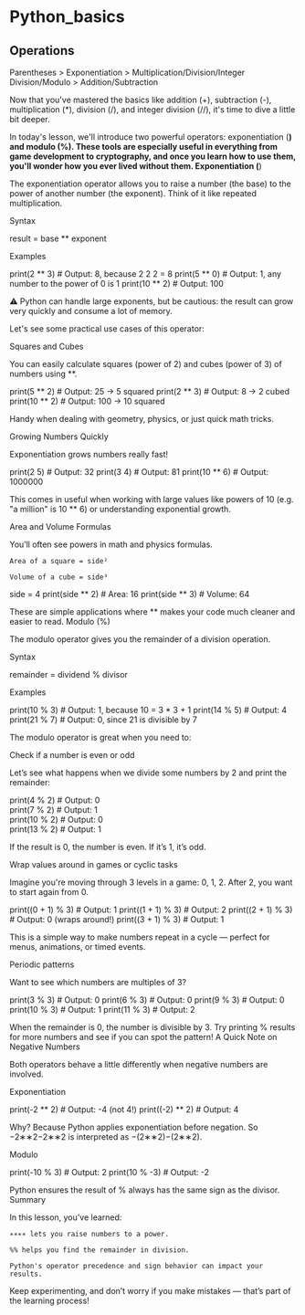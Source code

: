 # Python_basics

## Operations
Parentheses > Exponentiation > Multiplication/Division/Integer Division/Modulo > Addition/Subtraction

Now that you've mastered the basics like addition (+), subtraction (-), multiplication (*), division (/), and integer division (//), it's time to dive a little bit deeper.

In today's lesson, we'll introduce two powerful operators: exponentiation (**) and modulo (%). These tools are especially useful in everything from game development to cryptography, and once you learn how to use them, you'll wonder how you ever lived without them.
Exponentiation (**)

The exponentiation operator allows you to raise a number (the base) to the power of another number (the exponent). Think of it like repeated multiplication.

Syntax

result = base ** exponent

Examples

print(2 ** 3)  # Output: 8, because 2  2  2 = 8
print(5 ** 0)  # Output: 1, any number to the power of 0 is 1
print(10 ** 2) # Output: 100

⚠️ Python can handle large exponents, but be cautious: the result can grow very quickly and consume a lot of memory.

Let's see some practical use cases of this operator:

Squares and Cubes

You can easily calculate squares (power of 2) and cubes (power of 3) of numbers using **.

print(5 ** 2)  # Output: 25 → 5 squared
print(2 ** 3)  # Output: 8  → 2 cubed
print(10 ** 2) # Output: 100 → 10 squared

Handy when dealing with geometry, physics, or just quick math tricks.

Growing Numbers Quickly

Exponentiation grows numbers really fast!

print(2  5)  # Output: 32
print(3  4)  # Output: 81
print(10 ** 6) # Output: 1000000

This comes in useful when working with large values like powers of 10 (e.g. "a million" is 10 ** 6) or understanding exponential growth.

Area and Volume Formulas

You’ll often see powers in math and physics formulas.

    Area of a square = side²

    Volume of a cube = side³

side = 4 
print(side ** 2)  # Area: 16 
print(side ** 3)  # Volume: 64

These are simple applications where ** makes your code much cleaner and easier to read.
Modulo (%)

The modulo operator gives you the remainder of a division operation.

Syntax

remainder = dividend % divisor

Examples

print(10 % 3)  # Output: 1, because 10 = 3 * 3 + 1
print(14 % 5)  # Output: 4
print(21 % 7)   # Output: 0, since 21 is divisible by 7

The modulo operator is great when you need to:

Check if a number is even or odd

Let’s see what happens when we divide some numbers by 2 and print the remainder:

print(4 % 2)  # Output: 0  
print(7 % 2)  # Output: 1  
print(10 % 2) # Output: 0  
print(13 % 2) # Output: 1 

If the result is 0, the number is even. If it’s 1, it’s odd.

Wrap values around in games or cyclic tasks

Imagine you're moving through 3 levels in a game: 0, 1, 2. After 2, you want to start again from 0.

print((0 + 1) % 3)  # Output: 1 
print((1 + 1) % 3)  # Output: 2 
print((2 + 1) % 3)  # Output: 0 (wraps around!) 
print((3 + 1) % 3)  # Output: 1

This is a simple way to make numbers repeat in a cycle — perfect for menus, animations, or timed events.

Periodic patterns

Want to see which numbers are multiples of 3?

print(3 % 3)   # Output: 0 
print(6 % 3)   # Output: 0 
print(9 % 3)   # Output: 0 
print(10 % 3)  # Output: 1 
print(11 % 3)  # Output: 2

When the remainder is 0, the number is divisible by 3. Try printing % results for more numbers and see if you can spot the pattern!
A Quick Note on Negative Numbers

Both operators behave a little differently when negative numbers are involved.

Exponentiation

print(-2 ** 2)  # Output: -4 (not 4!)
print((-2) ** 2) # Output: 4

Why? Because Python applies exponentiation before negation. So −2∗∗2−2∗∗2 is interpreted as −(2∗∗2)−(2∗∗2).

Modulo

print(-10 % 3)  # Output: 2
print(10 % -3)  # Output: -2

Python ensures the result of % always has the same sign as the divisor.
Summary

In this lesson, you’ve learned:

    ∗∗∗∗ lets you raise numbers to a power.

    %% helps you find the remainder in division.

    Python's operator precedence and sign behavior can impact your results.

Keep experimenting, and don’t worry if you make mistakes — that’s part of the learning process!